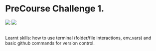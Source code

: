 PreCourse Challenge 1.
===================
<div>
<img src = https://img.shields.io/badge/%20-CommandLine%20-yellowgreen.svg>
<img src = https://img.shields.io/badge/%20-GitHub-orange.svg>
</div>
<br>

Learnt skills: how to use terminal (folder/file interactions, env_vars) and basic github commands for version control.  
